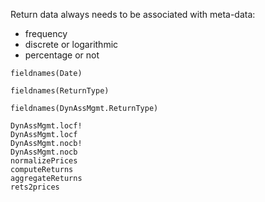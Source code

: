 Return data always needs to be associated with meta-data:

- frequency
- discrete or logarithmic
- percentage or not


```@example TestArray
fieldnames(Date)
```

```@example ReturnType
fieldnames(ReturnType)
```

```@example ReturnType2
fieldnames(DynAssMgmt.ReturnType)
```



```@docs
DynAssMgmt.locf!
DynAssMgmt.locf
DynAssMgmt.nocb!
DynAssMgmt.nocb
normalizePrices
computeReturns
aggregateReturns
rets2prices
```

